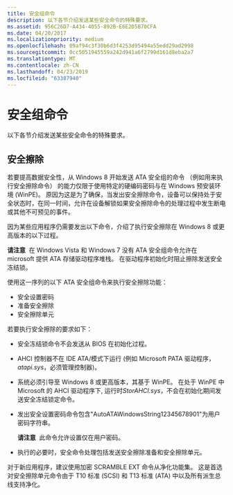 ```yaml
---
title: 安全组命令
description: 以下各节介绍发送某些安全命令的特殊要求。
ms.assetid: 956C26D7-A434-4055-892B-E6E2D5B70CFA
ms.date: 04/20/2017
ms.localizationpriority: medium
ms.openlocfilehash: 09af94c3f30b6d3f4253d95494a55edd29ad2998
ms.sourcegitcommit: 0cc5051945559a242d941a6f2799d161d8eba2a7
ms.translationtype: MT
ms.contentlocale: zh-CN
ms.lasthandoff: 04/23/2019
ms.locfileid: "63387940"
---
```

# <a name="security-group-commands"></a>安全组命令


以下各节介绍发送某些安全命令的特殊要求。

## <a name="span-idsecureerasespanspan-idsecureerasespansecure-erase"></a><span id="SECURE_ERASE"></span><span id="secure_erase"></span>安全擦除


若要提高数据安全性，从 Windows 8 开始发送 ATA 安全组的命令 （例如用来执行安全擦除命令） 的能力仅限于使用特定的硬编码密码与在 Windows 预安装环境 (WinPE)。 原因为这是为了确保，当发出安全擦除命令，设备可以保持处于安全状态时，在同一时间，允许在设备解锁如果安全擦除命令的处理过程中发生断电或其他不可预见的事件。

因为某些应用程序仍需要发出以下命令，介绍了执行安全擦除在 Windows 8 或更高版本的以下过程。

**请注意**  在 Windows Vista 和 Windows 7 没有 ATA 安全组命令允许在 microsoft 提供 ATA 存储驱动程序堆栈。 在驱动程序初始化时阻止擦除发送安全冻结锁。

 

使用这一序列的以下 ATA 安全组命令来执行安全擦除功能：

-   安全设置密码
-   准备安全擦除
-   安全擦除单元

若要执行安全擦除的要求如下：

-   安全冻结锁命令不会发送从 BIOS 在初始化过程。
-   AHCI 控制器不在 IDE ATA/模式下运行 (例如 Microsoft PATA 驱动程序， *atapi.sys*，必须管理控制器)。
-   系统必须引导至 Windows 8 或更高版本，其基于 WinPE。 在处于 WinPE 中 Microsoft 的 AHCI 驱动程序下, 运行时*StorAHCI.sys*，不会在初始化期间发送安全冻结锁定命令。
-   发出安全设置密码命令包含"AutoATAWindowsString12345678901"为用户密码字符串。

    **请注意**  此命令允许设置仅在用户密码。

     

-   执行的必要时，安全命令处理包括发送安全擦除准备和安全擦除单元。

对于新应用程序，建议使用加密 SCRAMBLE EXT 命令从净化功能集。 这是首选对安全擦除单元命令由于 T10 标准 (SCSI) 和 T13 标准 (ATA) 中以及所有派生总线支持净化。

 

 





